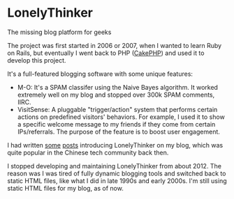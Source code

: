 # LonelyThinker
The missing blog platform for geeks

The project was first started in 2006 or 2007, when I wanted to learn Ruby on Rails, but eventually I went back to PHP ([CakePHP](https://cakephp.org)) and used it to develop this project.

It's a full-featured blogging software with some unique features:

- M-O: It's a SPAM classifer using the Naive Bayes algorithm. It worked extremely well on my blog and stopped over 300k SPAM comments, IIRC.
- VisitSense: A pluggable "trigger/action" system that performs certain actions on predefined visitors' behaviors. For example, I used it to show a specific welcome message to my friends if they come from certain IPs/referrals. The purpose of the feature is to boost user engagement.

I had written [some](https://dingyu.me/blog/lonely-thinker-0405) [posts](https://dingyu.me/blog/lonelythinker-04) introducing LonelyThinker on my blog, which was quite popular in the Chinese tech community back then.

I stopped developing and maintaining LonelyThinker from about 2012. The reason was I was tired of fully dynamic blogging tools and switched back to static HTML files, like what I did in late 1990s and early 2000s. I'm still using static HTML files for my blog, as of now.
